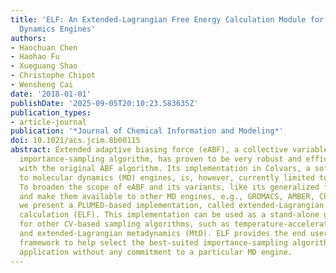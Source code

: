 ```yaml
---
title: 'ELF: An Extended-Lagrangian Free Energy Calculation Module for Multiple Molecular
  Dynamics Engines'
authors:
- Haochuan Chen
- Haohao Fu
- Xueguang Shao
- Christophe Chipot
- Wensheng Cai
date: '2018-01-01'
publishDate: '2025-09-05T20:10:23.583635Z'
publication_types:
- article-journal
publication: '*Journal of Chemical Information and Modeling*'
doi: 10.1021/acs.jcim.8b00115
abstract: Extended adaptive biasing force (eABF), a collective variable (CV)-based
  importance-sampling algorithm, has proven to be very robust and efficient compared
  with the original ABF algorithm. Its implementation in Colvars, a software addition
  to molecular dynamics (MD) engines, is, however, currently limited to NAMD and LAMMPS.
  To broaden the scope of eABF and its variants, like its generalized form (egABF),
  and make them available to other MD engines, e.g., GROMACS, AMBER, CP2K, and openMM,
  we present a PLUMED-based implementation, called extended-Lagrangian free energy
  calculation (ELF). This implementation can be used as a stand-alone gradient estimator
  for other CV-based sampling algorithms, such as temperature-accelerated MD (TAMD)
  and extended-Lagrangian metadynamics (MtD). ELF provides the end user with a convenient
  framework to help select the best-suited importance-sampling algorithm for a given
  application without any commitment to a particular MD engine.
---
```

